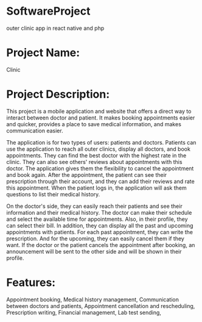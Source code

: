 # SoftwareProject

outer clinic app in react native and php

# Project Name: 

Clinic

# Project Description:

This project is a mobile application and website that offers a direct way to interact between doctor and patient. It makes booking appointments easier and quicker, provides a place to save medical information, and makes communication easier.

The application is for two types of users: patients and doctors. Patients can use the application to reach all outer clinics, display all doctors, and book appointments. They can find the best doctor with the highest rate in the clinic. They can also see others' reviews about appointments with this doctor. The application gives them the flexibility to cancel the appointment and book again. After the appointment, the patient can see their prescription through their account, and they can add their reviews and rate this appointment. When the patient logs in, the application will ask them questions to list their medical history.

On the doctor's side, they can easily reach their patients and see their information and their medical history. The doctor can make their schedule and select the available time for appointments. Also, in their profile, they can select their bill. In addition, they can display all the past and upcoming appointments with patients. For each past appointment, they can write the prescription. And for the upcoming, they can easily cancel them if they want. If the doctor or the patient cancels the appointment after booking, an announcement will be sent to the other side and will be shown in their profile.


# Features:

Appointment booking,
Medical history management,
Communication between doctors and patients,
Appointment cancellation and rescheduling,
Prescription writing,
Financial management,
Lab test sending,
